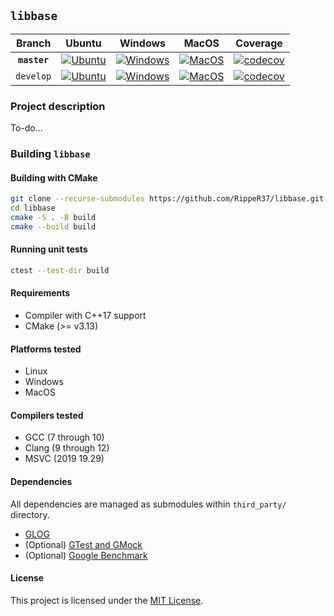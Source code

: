 ## `libbase`

| Branch | Ubuntu | Windows | MacOS | Coverage |
| :----: | :----: | :-----: | :---: | :------: |
| **`master`** | [![Ubuntu](https://github.com/RippeR37/libbase/actions/workflows/ubuntu.yml/badge.svg?branch=master)](https://github.com/RippeR37/libbase/actions/workflows/ubuntu.yml) | [![Windows](https://github.com/RippeR37/libbase/actions/workflows/windows.yml/badge.svg?branch=master)](https://github.com/RippeR37/libbase/actions/workflows/windows.yml) | [![MacOS](https://github.com/RippeR37/libbase/actions/workflows/macos.yml/badge.svg?branch=master)](https://github.com/RippeR37/libbase/actions/workflows/macos.yml) | [![codecov](https://codecov.io/gh/RippeR37/libbase/branch/master/graph/badge.svg?token=RT0JTLDPJE)](https://codecov.io/gh/RippeR37/libbase) |
| `develop` | [![Ubuntu](https://github.com/RippeR37/libbase/actions/workflows/ubuntu.yml/badge.svg?branch=develop)](https://github.com/RippeR37/libbase/actions/workflows/ubuntu.yml) | [![Windows](https://github.com/RippeR37/libbase/actions/workflows/windows.yml/badge.svg?branch=develop)](https://github.com/RippeR37/libbase/actions/workflows/windows.yml) | [![MacOS](https://github.com/RippeR37/libbase/actions/workflows/macos.yml/badge.svg?branch=develop)](https://github.com/RippeR37/libbase/actions/workflows/macos.yml) | [![codecov](https://codecov.io/gh/RippeR37/libbase/branch/develop/graph/badge.svg?token=RT0JTLDPJE)](https://codecov.io/gh/RippeR37/libbase) |


### Project description

To-do...

### Building `libbase`

#### Building with CMake

```bash
git clone --recurse-submodules https://github.com/RippeR37/libbase.git
cd libbase
cmake -S . -B build
cmake --build build
```

#### Running unit tests

```bash
ctest --test-dir build
```

#### Requirements

* Compiler with C++17 support
* CMake (>= v3.13)

#### Platforms tested

* Linux
* Windows
* MacOS

#### Compilers tested

* GCC (7 through 10)
* Clang (9 through 12)
* MSVC (2019 19.29)

#### Dependencies

All dependencies are managed as submodules within `third_party/` directory.

- [GLOG](https://github.com/google/glog)
- (Optional) [GTest and GMock](https://github.com/google/googletest)
- (Optional) [Google Benchmark](https://github.com/google/benchmark)

#### License

This project is licensed under the [MIT License](LICENSE).
